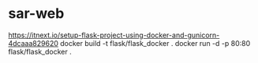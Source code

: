 # sar-web

https://itnext.io/setup-flask-project-using-docker-and-gunicorn-4dcaaa829620
docker build -t flask/flask_docker .
docker run -d -p 80:80 flask/flask_docker .
